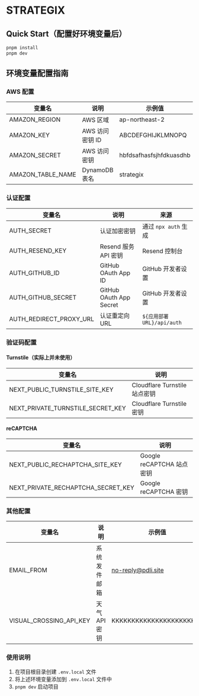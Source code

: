 # STRATEGIX

## Quick Start（配置好环境变量后）

```bash
pnpm install
pnpm dev
```

## 环境变量配置指南

### AWS 配置

| 变量名            | 说明            | 示例值                  |
| ----------------- | --------------- | ----------------------- |
| AMAZON_REGION     | AWS 区域        | ap-northeast-2          |
| AMAZON_KEY        | AWS 访问密钥 ID | ABCDEFGHIJKLMNOPQ       |
| AMAZON_SECRET     | AWS 访问密钥    | hbfdsafhasfsjhfdkuasdhb |
| AMAZON_TABLE_NAME | DynamoDB 表名   | strategix               |

### 认证配置

| 变量名                  | 说明                    | 来源                      |
| ----------------------- | ----------------------- | ------------------------- |
| AUTH_SECRET             | 认证加密密钥            | 通过 `npx auth` 生成      |
| AUTH_RESEND_KEY         | Resend 服务 API 密钥    | Resend 控制台             |
| AUTH_GITHUB_ID          | GitHub OAuth App ID     | GitHub 开发者设置         |
| AUTH_GITHUB_SECRET      | GitHub OAuth App Secret | GitHub 开发者设置         |
| AUTH_REDIRECT_PROXY_URL | 认证重定向 URL          | `${应用部署URL}/api/auth` |

### 验证码配置

#### Turnstile（实际上并未使用）

| 变量名                            | 说明                          |
| --------------------------------- | ----------------------------- |
| NEXT_PUBLIC_TURNSTILE_SITE_KEY    | Cloudflare Turnstile 站点密钥 |
| NEXT_PRIVATE_TURNSTILE_SECRET_KEY | Cloudflare Turnstile 密钥     |

#### reCAPTCHA

| 变量名                             | 说明                      |
| ---------------------------------- | ------------------------- |
| NEXT_PUBLIC_RECHAPTCHA_SITE_KEY    | Google reCAPTCHA 站点密钥 |
| NEXT_PRIVATE_RECHAPTCHA_SECRET_KEY | Google reCAPTCHA 密钥     |

### 其他配置

| 变量名                  | 说明          | 示例值                  |
| ----------------------- | ------------- | ----------------------- |
| EMAIL_FROM              | 系统发件邮箱  | <no-reply@pdli.site>    |
| VISUAL_CROSSING_API_KEY | 天气 API 密钥 | KKKKKKKKKKKKKKKKKKKKKKK |

### 使用说明

1. 在项目根目录创建 `.env.local` 文件
2. 将上述环境变量添加到 `.env.local` 文件中
3. `pnpm dev` 启动项目
